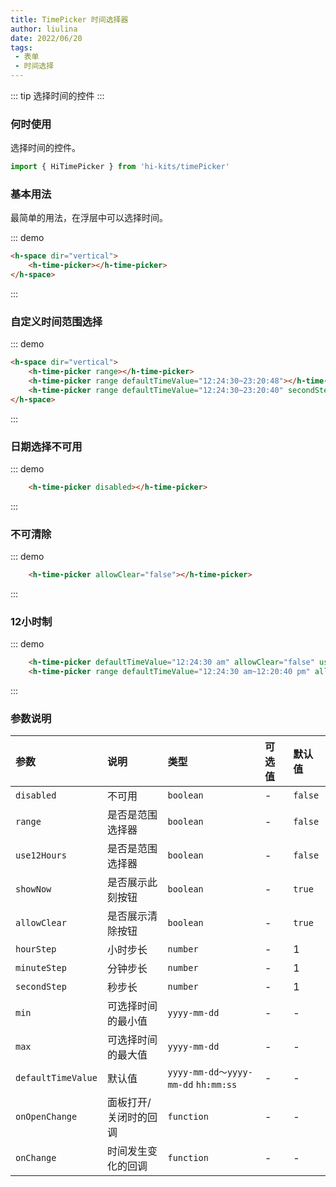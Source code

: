 ```yaml
---
title: TimePicker 时间选择器
author: liulina
date: 2022/06/20
tags:
 - 表单
 - 时间选择
---
```

::: tip
选择时间的控件
:::
### 何时使用
选择时间的控件。
```ts
import { HiTimePicker } from 'hi-kits/timePicker'
```
### 基本用法

最简单的用法，在浮层中可以选择时间。

::: demo
```html
<h-space dir="vertical">
    <h-time-picker></h-time-picker>
</h-space>

```
:::

### 自定义时间范围选择
::: demo
```html
<h-space dir="vertical">
    <h-time-picker range></h-time-picker>
    <h-time-picker range defaultTimeValue="12:24:30~23:20:48"></h-time-picker>
    <h-time-picker range defaultTimeValue="12:24:30~23:20:40" secondStep="10"></h-time-picker>
</h-space>

```
:::
### 日期选择不可用

::: demo
```html
    <h-time-picker disabled></h-time-picker>

```
:::

### 不可清除

::: demo
```html
    <h-time-picker allowClear="false"></h-time-picker>

```
:::
### 12小时制

::: demo
```html
    <h-time-picker defaultTimeValue="12:24:30 am" allowClear="false" use12Hours></h-time-picker>
    <h-time-picker range defaultTimeValue="12:24:30 am~12:20:40 pm" allowClear use12Hours></h-time-picker>

```
:::
### 参数说明

|参数|说明|类型|可选值|默认值
|:--|:--|:--|:-----|:---
|`disabled`|不可用|`boolean`|-|`false`
|`range`|是否是范围选择器|`boolean`|-|`false`
|`use12Hours`|是否是范围选择器|`boolean`|-|`false`
|`showNow`|是否展示此刻按钮|`boolean`|-|`true`
|`allowClear`|是否展示清除按钮|`boolean`|-|`true`
|`hourStep`|小时步长|`number`|-|1
|`minuteStep`|分钟步长|`number`|-|1
|`secondStep`|秒步长|`number`|-|1
|`min`|可选择时间的最小值|`yyyy-mm-dd`|-|-
|`max`|可选择时间的最大值|`yyyy-mm-dd`|-|-
|`defaultTimeValue`|默认值|`yyyy-mm-dd～yyyy-mm-dd`  `hh:mm:ss` |-|-
|`onOpenChange`|面板打开/关闭时的回调	|`function`|-|-
|`onChange`|时间发生变化的回调	|`function`|-|-

